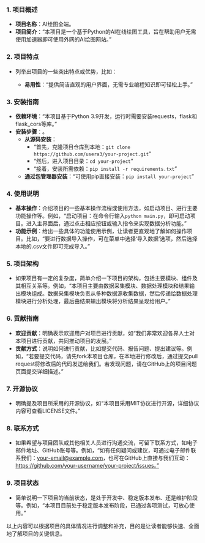 
### 1. 项目概述
- **项目名称**：AI绘图全端。
- **项目简介**：“本项目是一个基于Python的AI在线绘图工具，旨在帮助用户无需使用加速器即可使用外网的AI绘图网站。”

### 2. 项目特点
- 列举出项目的一些突出特点或优势，比如：
    
    - **易用性**：“提供简洁直观的用户界面，无需专业编程知识即可轻松上手。”
   

### 3. 安装指南
- **依赖环境**：“本项目基于Python 3.9开发，运行时需要安装requests，flask和flask_cors等库。”
- **安装步骤**：。
    - **从源码安装**：
        - “首先，克隆项目仓库到本地：`git clone https://github.com/usera3/your-project.git`”
        - “然后，进入项目目录：`cd your-project`”
        - “接着，安装所需依赖：`pip install -r requirements.txt`”
    - **通过包管理器安装**：“可使用pip直接安装：`pip install your-project`”

### 4. 使用说明
- **基本操作**：介绍项目的一些基本操作流程或使用方法，如启动项目、进行主要功能操作等。例如，“启动项目：在命令行输入`python main.py`，即可启动项目。进入主界面后，通过点击相应按钮或输入指令来实现数据分析功能。”
- **功能示例**：给出一些具体的功能使用示例，让读者更直观地了解如何操作项目。比如，“要进行数据导入操作，可在菜单中选择‘导入数据’选项，然后选择本地的.csv文件即可完成导入。”

### 5. 项目架构
- 如果项目有一定的复杂度，简单介绍一下项目的架构，包括主要模块、组件及其相互关系等。例如，“本项目主要由数据采集模块、数据处理模块和结果输出模块组成。数据采集模块负责从多种数据源收集数据，然后传递给数据处理模块进行分析处理，最后由结果输出模块将分析结果呈现给用户。”

### 6. 贡献指南
- **欢迎贡献**：明确表示欢迎用户对项目进行贡献，如“我们非常欢迎各界人士对本项目进行贡献，共同推动项目的发展。”
- **贡献方式**：说明如何进行贡献，比如提交代码、报告问题、提出建议等。例如，“若要提交代码，请先fork本项目仓库，在本地进行修改后，通过提交pull request将修改后的代码发送给我们。若发现问题，请在GitHub上的项目问题页面提交详细描述。”

### 7. 开源协议
- 明确提及项目所采用的开源协议，如“本项目采用MIT协议进行开源，详细协议内容可查看LICENSE文件。”

### 8. 联系方式
- 如果希望与项目团队或其他相关人员进行沟通交流，可留下联系方式，如电子邮件地址、GitHub账号等。例如，“如有任何疑问或建议，可通过电子邮件联系我们：your-email@example.com，也可在GitHub上直接与我们互动：https://github.com/your-username/your-project/issues。”

### 9. 项目状态
- 简单说明一下项目的当前状态，是处于开发中、稳定版本发布、还是维护阶段等。例如，“本项目目前处于稳定版本发布阶段，已通过各项测试，可放心使用。”

以上内容可以根据项目的具体情况进行调整和补充，目的是让读者能够快速、全面地了解项目的关键信息。

